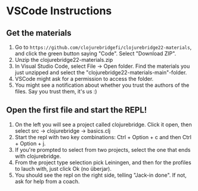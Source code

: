 # VSCode Instructions

## Get the materials

1. Go to `https://github.com/clojurebridgefi/clojurebridge22-materials`, and click the green button saying "Code". Select "Download ZIP".
2. Unzip the clojurebridge22-materials.zip
3. In Visual Studio Code, select File -> Open folder. Find the materials you just unzipped and select the "clojurebridge22-materials-main"-folder.
4. VSCode might ask for a permission to access the folder.
4. You might see a notification about whether you trust the authors of the files. Say you trust them, it's us :)

## Open the first file and start the REPL!

1. On the left you will see a project called clojurebridge. Click it open, then select src → clojurebridge → basics.clj
2. Start the repl with two key combinations: Ctrl + Option + c and then Ctrl + Option + j.
3. If you're prompted to select from two projects, select the one that ends with clojurebridge.
4. From the project type selection pick Leiningen, and then for the profiles to lauch with, just click Ok (no überjar).
5. You should see the repl on the right side, telling "Jack-in done". If not, ask for help from a coach.
